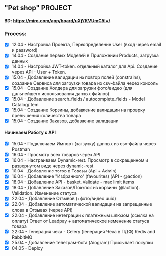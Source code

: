 ## "Pet shop" PROJECT
#### BD:     https://miro.com/app/board/uXjVKVUmC5I=/

### Process:
- [x] 12.04 - Настройка Проекта, Переопределение User (вход через email и password)
- [x] 14.04 - Создание первых Моделей в Приложении Products, загрузка данных
- [x] 14.04 - Настройка JWT-token. отдельный каталог для Api. Создание через API - User + Token.
- [x] 15.04 - Добавление валидации на повтор полей (constrains), создание Сервиса для загрузки товара из csv-файла через консоль
- [x] 15.04 - Создание Холдера для загрузки фото/видео (для дальнейшего использования данных файлов)
- [x] 15.04 - Добавление search_fields / autocomplete_fields - Model Catalog/Item
- [x] 15.04 - Создание Корзины, добавление валидации на проврку превышения количества товара
- [x] 15.04 - Создание Заказов, добавление валидации

#### Начинаем Работу с API
- [x] 15.04 - Подключаем Импорт (загрузку) данных из csv-файла через Postman
- [x] 16.04 - Просмотр всех товаров через API
- [x] 16.04 - Настраиваем Dynamic-rest. Просмотр в сокращенном и развернутом виде через dynamic-rest
- [x] 16.04 - Добавление тэгов в Товары (Api + Admin)
- [x] 16.04 - Добавление "Избранного" (favourites) (API - @action)
- [x] 18.04 - Добавление API - basket. Validate - max limit items
- [x] 18.04 - Добавление Заказов/Покупок из корзины (@action). Validation. Изменение статуса
- [x] 22.04 - Добавление Отзывов (+фото/видео uuid)
- [x] 22.04 - Добавление автоматической валидации на запрещенные слова в Отзывах (через API)
- [x] 22.04 - Добавление интеграции с платежным шлюзом (ссылка на оплату) Ответ от Leadpay + автоматическое изменение статуса товара
- [x] 22.04 - Генерация чека - Celery (генерация Чека в ПДФ) Redis and RabbitMQ
- [x] 25.04 - Добавление телеграм-бота (Aiogram) Присылает покупки
- [x] 04.05 - Deploy
